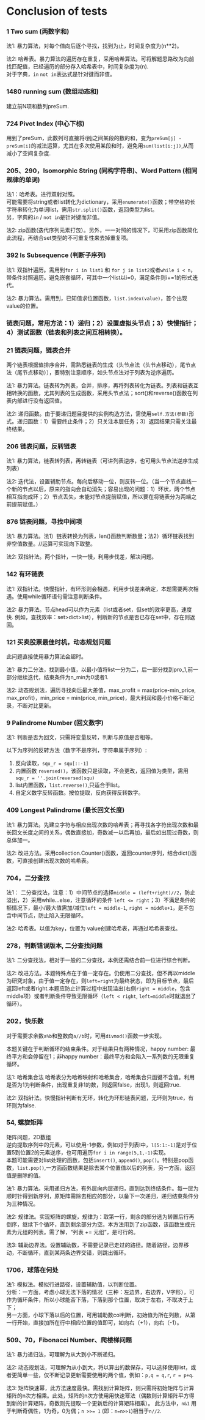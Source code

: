 # Conclusion of tests

### 1 Two sum (两数字和)
法1: 暴力算法，对每个值向后逐个寻找，找到为止，时间复杂度为(n**2)。

法2: 哈希表。暴力算法的遍历存在重复，采用哈希算法。可将解题思路改为向前找匹配值，已经遍历的部分存入哈希表中，时间复杂度为(n).  
  对于字典，`in` `not in`表达式是针对键而非值。

### 1480 running sum (数组动态和)
建立前N项和数列preSum.

### 724 Pivot Index (中心下标)
用到了preSum，此数列可直接将i到j之间某段的数的和，变为`preSum[j] -preSum[i]`的减法运算，尤其在多次使用某段和时，避免用`sum(list[i:j])`,从而减小了空间复杂度.

### 205、290，Isomorphic String (同构字符串)、Word Pattern (相同规律的单词)
法1：哈希表。进行双射对照。  
  可能需要将string或者list转化为dictionary，采用`enumerate()`函数；带空格的长字符串转化为单词list，需用`str.split()`函数，返回类型为list。  
  另，字典的`in` / `not in`是针对键而非值。  

法2: zip函数(迭代序列元素打包）。另外，一一对照的情况下，可采用zip函数简化此流程，再结合set类型的不可重复性来去掉重复项。

### 392 Is Subsequence (判断子序列)
法1: 双指针遍历。需用到`for i in list1` 和 `for j in list2`或者`while i < n`，带条件对照遍历。避免嵌套循环，可其中一个list以i=0，满足条件则i+=1的形式迭代。

法2: 暴力算法。需用到，已知值求位置函数，`list.index(value)`，首个出现value的位置。

### 链表问题，常用方法：1）递归；2）设置虚拟头节点；3）快慢指针；4）测试函数（链表和列表之间互相转换）。

### 21 链表问题，链表合并  

两个链表根据值排序合并，需熟悉链表的生成（头节点法（头节点移动），尾节点法（尾节点移动）），要特别注意顺序，如头节点法对于列表为逆序遍历。  

法1: 暴力算法。链表转为列表，合并，排序，再将列表转化为链表。列表和链表互相转换的函数，尤其列表的生成函数，采用头节点法；sort()和reverse()函数在列表内部进行没有返回值。 

法2: 递归函数。由于要递归题目提供的实例构造方法，需使用`self.方法(参数)`形式。递归函数：1）需要终止条件；2）只关注本层任务；3）返回结果只需关注最终结果。  

### 206 链表问题，反转链表  

法1: 暴力算法，链表转列表，再转链表（可讲列表逆序，也可用头节点法逆序生成列表）

法2: 迭代法，设置辅助节点。每向后移动一位，则反转一位。（当一个节点直线一个新的节点以后，原来的指向会自动消失；容易出现的问题：1）环状，两个节点相互指向成环；2）节点丢失，未能对节点提前赋值，所以要在将链表分为两端之前提前赋值。）  

### 876 链表问题，寻找中间项  
法1: 暴力算法。法1）链表转换为列表，len()函数判断数量；法2）循环链表找到非空值数量。//运算可实现向下取整。

法2: 双指针法。两个指针，一快一慢，利用步伐差，解决问题。  

### 142 有环链表  
法1: 双指针法。快慢指针，有环形则会相遇，利用步伐差来确定，本题需要两次相遇。使用while循环语句需注意判断条件。

法2: 暴力算法。节点head可以作为元素（list或者set，但set的效率更高，速度快. 例如，查找效率：set>dict>list），判断新的节点是否已存在set中，存在则返回。

### 121 买卖股票最佳时机，动态规划问题

此问题直接使用暴力算法会超时。

法1: 暴力二分法，找到最小值，以最小值将list一分为二，后一部分找到pro_1,前一部分继续迭代，结束条件为n_min为0或者1.

法2: 动态规划法，遍历寻找向后最大差值，max_profit = max(price-min_price, max_profit)，min_price = min(price, min_price)，最大利润和最小价格不断记录，不断对比更新。

### 9 Palindrome Number (回文数字)

法1: 判断是否为回文，只需将变量反转，判断与原值是否相等。

以下为序列的反转方法（数字不是序列，字符串属于序列）:    
1) 反向读取，`squ_r = squ[::-1]`
2) 内置函数 `reversed()`，该函数只是读取，不会更改，返回值为类型，需用 `squ_r = ''.join(reversed(squ)`
3) list内置函数，`list.reverse()`,只适合于list。
4) 自定义数字反转函数。按位提取，反向获得反转数字。

### 409 Longest Palindrome (最长回文长度)

法1: 暴力算法。先建立字符与相应出现次数的哈希表；再寻找各字符出现次数和最长回文长度之间的关系，偶数直接加，奇数减一以后再加，最后如出现过奇数，则总体加一。

法2: 改进方法。采用collection.Counter()函数，返回counter序列，结合dict()函数，可直接创建出现次数的哈希表。

### 704，二分查找

法1： 二分查找法，注意：1）中间节点的选择`middle = (left+right)//2`，防止溢出，2）采用while...else，注意循环的条件 `left <= right`；3）不满足条件的额情况下，最小/最大值需加/减位`left = middle-1`, `right = middle+1`，是不包含中间节点，防止陷入无限循环。

法2: 哈希表。以值为key，位置为 value创建哈希表，再通过哈希表查找。

### 278，判断错误版本, 二分查找问题

法1: 二分查找法，相对于一般的二分查找，本例还需结合前一位进行综合判断。

法2: 改进方法。本题特殊点在于值一定存在。仍使用二分查找，但不再以middle为研究对象，由于值一定存在，则`left=right`为最终状态，即为目标节点，最后返回left或者right.本题应防止计算过程中出现溢出(右侧`right = middle`，包含middle项）或者判断条件导致无限循环（`left < right`, `left=middle`时就退出了循环）。

### 202，快乐数

对于需要求余数`a%b`和整数商`a//b`时，可用`divmod()`函数一步实现。

本题关键在于判断循环的结束条件。对于结果只有两种情况，happy number: 最终平方和会停留在1；非happy number：最终平方和会陷入一系列数的无限重复循环。

法1: 哈希集合法 哈希表分为哈希映射和哈希集合，哈希集合只函键不含值。利用是否为1为判断条件，出现重复非1的数，则返回false，出现1，则返回true.

法2: 双指针法。快慢指针判断有无环，转化为环形链表问题，无环则为true，有环则为false.

### 54, 螺旋矩阵

矩阵问题，2D数组  
逆向提取序列中的元素，可以使用-1参数，例如对于列表l中，`l[5:1:-1]`是对于位置5到位置2的元素逆序，也可用遍历`for i in range(5,1,-1)`实现。  
本题可能需要对list处理的函数，包括`insert()`, `append()`, `pop()`。特别是pop函数，`list.pop()`,一方面函数结果是除去某个位置值以后的列表，另一方面，返回值是删除的值。

法1: 暴力算法。采用递归方法，有外层向内层递归，直到达到终结条件。每一层为顺时针得到新序列，原矩阵需除去相应的部分，以备下一次递归，递归结束条件分为三种情况。

法2: 规律法。实现矩阵的螺旋，规律为：取第一行，剩余的部分选为转置后行再倒序，继续下个循环，直到剩余部分为空。本方法用到了zip函数，该函数生成元素为元组的列表。需了解，“列表 += 元组”，是可行的。

法3: 辅助边界法。设置辅助数，不需要记录已走过的路径。随着路径，边界移动，不断循环，直到某两条边界交错，则跳出循环。

### 1706，球落在何处

法1: 模拟法。模拟行进路径，设置辅助值，以判断位置。  
分析：一方面，考虑小球无法下落的情况（三种：左边界，右边界，V字形），可作为循环条件，所以小球能否下落，下落到那个位置，取决于左右，不取决于上下；  
另一方面，小球下落以后的位置，可用辅助数col判断，初始值为所在列数，从第一行开始，直接加所在行中相应位置的值即可，如向右（+1），向右（-1）。

### 509、70，Fibonacci Number、爬楼梯问题

法1: 暴力递归法，可理解为从大到小不断递归。

法2: 动态规划法，可理解为从小到大，将以算出的数保存，可以选择使用list，或者更简单一些，仅不断记录更新需要使用的两个值，例如：`p,q = q,r`, `r = p+q`.

法3: 矩阵快速幂，此方法速度最快。需找到计算矩阵，则只需将初始矩阵与计算矩阵的n次方相乘。此处，矩阵的n次方使用用快速幂法（偶数则计算矩阵平方得到新的计算矩阵，奇数则先提取一个更新后的计算矩阵相乘）。
此方法中，`n&1` 用于判断奇偶性，1为奇，0为偶；`n >>= 1` (即：`n=n>>1`)相当于`n//2`.
